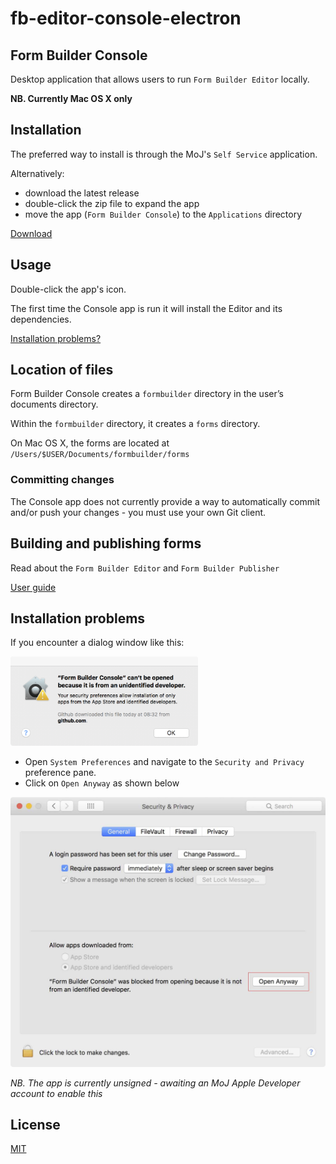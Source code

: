# fb-editor-console-electron

## Form Builder Console

Desktop application that allows users to run `Form Builder Editor` locally.

**NB. Currently Mac OS X only**

## Installation

The preferred way to install is through the MoJ's `Self Service` application.

Alternatively:

- download the latest release
- double-click the zip file to expand the app
- move the app (`Form Builder Console`) to the `Applications` directory

[Download](https://github.com/ministryofjustice/fb-editor-console-electron/releases)

## Usage

Double-click the app's icon.

The first time the Console app is run it will install the Editor and its dependencies.

[Installation problems?](#installation-problems)

## Location of files

Form Builder Console creates a `formbuilder` directory in the user’s documents directory.

Within the `formbuilder` directory, it creates a `forms` directory.

On Mac OS X, the forms are located at `/Users/$USER/Documents/formbuilder/forms`

### Committing changes

The Console app does not currently provide a way to automatically commit and/or push your changes - you must use your own Git client.


## Building and publishing forms

Read about the `Form Builder Editor` and `Form Builder Publisher`

[User guide](https://fb-user-guide-dev.apps.cloud-platform-live-0.k8s.integration.dsd.io/)

## Installation problems

If you encounter a dialog window like this:

<img src="images/installation-blocked.png" alt="Running Console app blocked" width="300" style="max-width: 100%;">


- Open `System Preferences` and navigate to the `Security and Privacy` preference pane.
- Click on `Open Anyway` as shown below

<img src="images/security-pref-pane--open-anyway.jpg" alt="Open anyway from Security Preference Pane" width="600" style="max-width: 100%;">

*NB. The app is currently unsigned - awaiting an MoJ Apple Developer account to enable this*

## License

[MIT](LICENSE)
